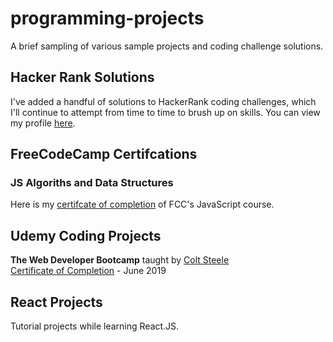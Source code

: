 # programming-projects
A brief sampling of various sample projects and coding challenge solutions.

## Hacker Rank Solutions
I've added a handful of solutions to HackerRank coding challenges, which I'll continue to attempt from time to time to brush up on skills. You can view my profile [here](https://www.hackerrank.com/kylewalkerjacks1).

## FreeCodeCamp Certifcations
### JS Algoriths and Data Structures
Here is my [certifcate of completion](https://www.freecodecamp.org/certification/kylewjackson/javascript-algorithms-and-data-structures) of FCC's JavaScript course.

## Udemy Coding Projects
**The Web Developer Bootcamp** taught by [Colt Steele](https://www.udemy.com/the-web-developer-bootcamp/)  
[Certificate of Completion](https://www.udemy.com/certificate/UC-GCOQR6MA/) - June 2019

## React Projects
Tutorial projects while learning React.JS.